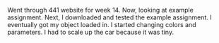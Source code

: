 Went through 441 website for week 14. Now, looking at example assignment. Next, I downloaded and tested the example assignment. I eventually got my object loaded in. I started changing colors and parameters. I had to scale up the car because it was tiny.